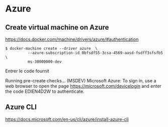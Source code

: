 # Azure

## Create virtual machine on Azure

https://docs.docker.com/machine/drivers/azure/#authentication

```
$ docker-machine create --driver azure  \
          --azure-subscription-id 0bfsdf55-3csa-4569-aasd-fsdff3sfsfb5 \
          ms-30000000-dev
```



Entrer le code fournit

Running pre-create checks...
(MSDEV) Microsoft Azure: To sign in, use a web browser to open the page https://microsoft.com/devicelogin
and enter the code EDIEN4D2W to authenticate.

## Azure CLI

https://docs.microsoft.com/en-us/cli/azure/install-azure-cli



